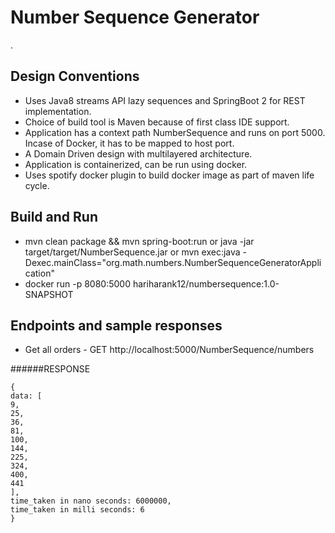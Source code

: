 # Number Sequence Generator
.

## Design Conventions
* Uses Java8 streams API lazy sequences and SpringBoot 2 for REST implementation.
* Choice of build tool is Maven because of first class IDE support.
* Application has a context path NumberSequence and runs on port 5000. Incase of Docker, it has to be mapped to host port. 
* A Domain Driven design with multilayered architecture.
* Application is containerized, can be run using docker.
* Uses spotify docker plugin to build docker image as part of maven life cycle.

## Build and Run
* mvn clean package && mvn spring-boot:run or java -jar target/target/NumberSequence.jar or mvn exec:java -Dexec.mainClass="org.math.numbers.NumberSequenceGeneratorApplication"
* docker run -p 8080:5000 hariharank12/numbersequence:1.0-SNAPSHOT

## Endpoints and sample responses
* Get all orders - GET http://localhost:5000/NumberSequence/numbers

######RESPONSE
```
{
data: [
9,
25,
36,
81,
100,
144,
225,
324,
400,
441
],
time_taken in nano seconds: 6000000,
time_taken in milli seconds: 6
}
```

